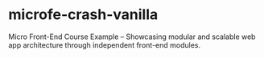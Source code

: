 # microfe-crash-vanilla
Micro Front-End Course Example – Showcasing modular and scalable web app architecture through independent front-end modules.

